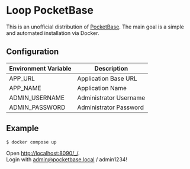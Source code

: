 # Loop PocketBase

This is an unofficial distribution of [PocketBase](https://pocketbase.io).
The main goal is a simple and automated installation via Docker.

## Configuration

| Environment Variable | Description            |
|----------------------|------------------------|
| APP_URL              | Application Base URL   |
| APP_NAME             | Application Name       |
| ADMIN_USERNAME       | Administrator Username |
| ADMIN_PASSWORD       | Administrator Password |

## Example

```shell
$ docker compose up
```

Open [http://localhost:8090/_/](http://localhost:8090/_/).  
Login with admin@pocketbase.local / admin1234!
